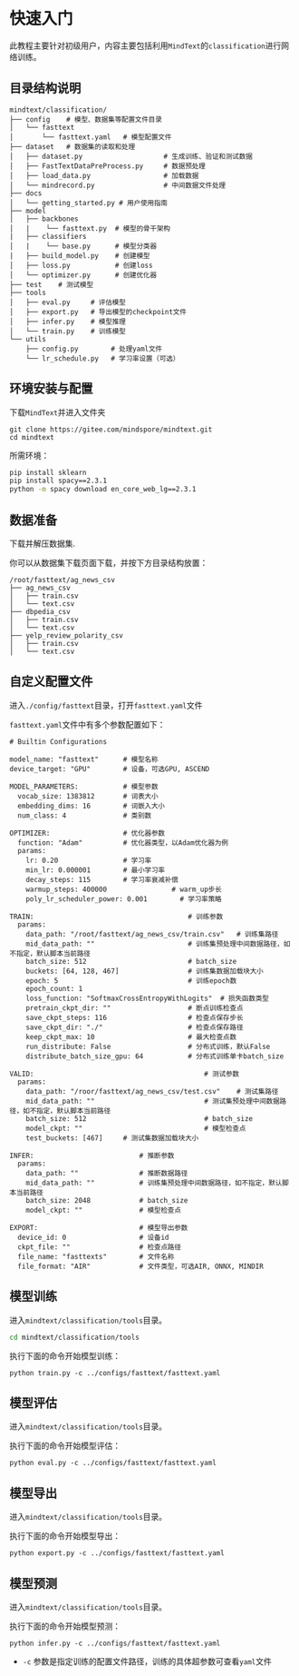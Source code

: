 # 快速入门

此教程主要针对初级用户，内容主要包括利用`MindText`的`classification`进行网络训练。

## 目录结构说明

```text
mindtext/classification/
├── config    # 模型、数据集等配置文件目录
│   └── fasttext
│       └── fasttext.yaml   # 模型配置文件
├── dataset   # 数据集的读取和处理
│   ├── dataset.py                    # 生成训练、验证和测试数据
│   ├── FastTextDataPreProcess.py     # 数据预处理
│   ├── load_data.py                  # 加载数据
│   └── mindrecord.py                 # 中间数据文件处理
├── docs
│   └── getting_started.py # 用户使用指南
├── model
│   ├── backbones         
│   |    └── fasttext.py  # 模型的骨干架构
|   ├── classifiers    
│   |    └── base.py      # 模型分类器
|   ├── build_model.py    # 创建模型
│   ├── loss.py           # 创建loss
│   └── optimizer.py      # 创建优化器
├── test    # 测试模型  
├── tools    
│   ├── eval.py     # 评估模型
│   ├── export.py   # 导出模型的checkpoint文件
│   ├── infer.py    # 模型推理
│   └── train.py    # 训练模型
└── utils
    ├── config.py        # 处理yaml文件
    └── lr_schedule.py   # 学习率设置（可选）
```

## 环境安装与配置

下载`MindText`并进入文件夹

```shell
git clone https://gitee.com/mindspore/mindtext.git
cd mindtext
```

所需环境：

```bash
pip install sklearn
pip install spacy==2.3.1
python -m spacy download en_core_web_lg==2.3.1
```

## 数据准备


下载并解压数据集.

你可以从数据集下载页面下载，并按下方目录结构放置：

```text
/root/fasttext/ag_news_csv
├── ag_news_csv
│   ├── train.csv
│   └── text.csv
├── dbpedia_csv
│   ├── train.csv
│   └── text.csv
├── yelp_review_polarity_csv
│   ├── train.csv
│   └── text.csv

```

## 自定义配置文件

进入`./config/fasttext`目录，打开`fasttext.yaml`文件

`fasttext.yaml`文件中有多个参数配置如下：

```text
# Builtin Configurations

model_name: "fasttext"      # 模型名称
device_target: "GPU"        # 设备，可选GPU, ASCEND

MODEL_PARAMETERS:           # 模型参数
  vocab_size: 1383812       # 词表大小
  embedding_dims: 16        # 词嵌入大小
  num_class: 4              # 类别数

OPTIMIZER:                  # 优化器参数
  function: "Adam"          # 优化器类型，以Adam优化器为例   
  params:
    lr: 0.20                # 学习率
    min_lr: 0.000001        # 最小学习率
    decay_steps: 115        # 学习率衰减补偿
    warmup_steps: 400000                # warm_up步长
    poly_lr_scheduler_power: 0.001        # 学习率策略

TRAIN:                                      # 训练参数
  params:
    data_path: "/root/fasttext/ag_news_csv/train.csv"   # 训练集路径
    mid_data_path: ""                       # 训练集预处理中间数据路径，如不指定，默认脚本当前路径
    batch_size: 512                         # batch_size
    buckets: [64, 128, 467]                 # 训练集数据加载块大小
    epoch: 5                                # 训练epoch数
    epoch_count: 1                         
    loss_function: "SoftmaxCrossEntropyWithLogits"  # 损失函数类型
    pretrain_ckpt_dir: ""                   # 断点训练检查点
    save_ckpt_steps: 116                    # 检查点保存步长
    save_ckpt_dir: "./"                     # 检查点保存路径
    keep_ckpt_max: 10                       # 最大检查点数
    run_distribute: False                   # 分布式训练，默认False
    distribute_batch_size_gpu: 64           # 分布式训练单卡batch_size

VALID:                                          # 测试参数
  params:
    data_path: "/roor/fasttext/ag_news_csv/test.csv"    # 测试集路径
    mid_data_path: ""                           # 测试集预处理中间数据路径，如不指定，默认脚本当前路径
    batch_size: 512                             # batch_size
    model_ckpt: ""                              # 模型检查点
    test_buckets: [467]     # 测试集数据加载块大小

INFER:                          # 推断参数
  params:
    data_path: ""               # 推断数据路径
    mid_data_path: ""           # 训练集预处理中间数据路径，如不指定，默认脚本当前路径
    batch_size: 2048            # batch_size
    model_ckpt: ""              # 模型检查点

EXPORT:                         # 模型导出参数
  device_id: 0                  # 设备id
  ckpt_file: ""                 # 检查点路径
  file_name: "fasttexts"        # 文件名称
  file_format: "AIR"            # 文件类型，可选AIR, ONNX, MINDIR
```

## 模型训练
进入`mindtext/classification/tools`目录。

```bash
cd mindtext/classification/tools
```

执行下面的命令开始模型训练：

```shell
python train.py -c ../configs/fasttext/fasttext.yaml
```

## 模型评估
进入`mindtext/classification/tools`目录。

执行下面的命令开始模型评估：

```shell
python eval.py -c ../configs/fasttext/fasttext.yaml
```

## 模型导出
进入`mindtext/classification/tools`目录。

执行下面的命令开始模型导出：

```shell
python export.py -c ../configs/fasttext/fasttext.yaml
```

## 模型预测
进入`mindtext/classification/tools`目录。

执行下面的命令开始模型预测：

```shell
python infer.py -c ../configs/fasttext/fasttext.yaml
```

- `-c` 参数是指定训练的配置文件路径，训练的具体超参数可查看`yaml`文件  
